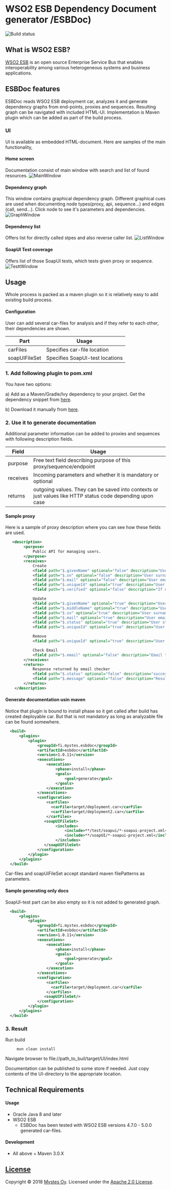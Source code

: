 # WSO2 ESB Dependency Document generator /ESBDoc)
![Build status](https://circleci.com/gh/Mystes/esbdoc.svg?style=svg)
## What is WSO2 ESB?
[WSO2 ESB](http://wso2.com/products/enterprise-service-bus/) is an open source Enterprise Service Bus that enables interoperability among various heterogeneous systems and business applications.

## ESBDoc features
ESBDoc reads WSO2 ESB deployment car, analyzes it and generate dependency graphs from end-points, proxies and sequences. 
Resulting graph can be navigated with included HTML-UI.
Implementation is Maven plugin which can be added as part of the build process.
### UI
UI is available as embedded HTML-document. Here are samples of the main functionality,
#### Home screen
Documentation consist of main window with search and list of found resources.
![MainWindow](https://github.com/Mystes/esbdoc/blob/master/ESBDoc-plugin/images/main.png)
#### Dependency graph
This window contains graphical dependency graph.  Different graphical cues are used when documenting
node types(proxy, api, sequence...) and edges (call, send...). Click node to see it's parameters and dependencies.
![GraphWindow](https://github.com/Mystes/esbdoc/blob/master/ESBDoc-plugin/images/dependencygraph.png)
#### Dependency list
Offers list for directly called stpes and also reverse caller list. 
![ListWindow](https://github.com/Mystes/esbdoc/blob/master/ESBDoc-plugin/images/dependencylist.png)
#### SoapUI Test coverage
Offers list of those SoapUI tests, which tests given proxy or sequence.
![TesttWindow](https://github.com/Mystes/esbdoc/blob/master/ESBDoc-plugin/images/testlist.png)
## Usage
Whole process is  packed as a maven plugin so it is relatively easy to add existing build process.
#### Configuration 
User can  add several car-files for analysis and if they refer to each other, their dependencies are shown.

| Part | Usage 
| --- | --- 
| carFiles |	Specifies car-file location  |
| soapUIFileSet |	Specifies SoapUI-test locations |
### 1. Add following plugin to pom.xml

You have two options:

a) Add as a Maven/Gradle/Ivy dependency to your project. Get the dependency snippet from [here](https://bintray.com/mystes/maven/esbdoc/view).

b) Download it manually from [here](https://github.com/Mystes/esbdoc/releases/latest).

### 2. Use it to generate documentation
Additional parameter information can be added to proxies and sequences with following description fields.

| Field | Usage 
| --- | --- 
| purpose |	Free text field  describing purpose of this proxy/sequence/endpoint  |
| receives | Incoming parameters and whether it is mandatory or optional |
| returns |	outgoing values. They can be saved into contexts or just values like HTTP status code depending upon case |

#### Sample proxy 
Here is a sample of proxy description where you can see how these fields are used. 
```xml
   <description>
        <purpose>
            Public API for managing users.
        </purpose>
        <receives>
            Create
            <field path="$.givenName" optional="false" description="User given name"/>
            <field path="$.sn" optional="false" description="User surname"/>
            <field path="$.mail" optional="false" description="User email"/>
            <field path="$.uniqueId" optional="true" description="User unique ID"/>
            <field path="$.verified" optional="false" description="If user is verified or not"/>

            Update
            <field path="$.givenName" optional="true" description="User given name"/>
            <field path="$.middleName" optional="true" description="User middle name"/>
            <field path="$.sn" optional="true" description="User surname"/>
            <field path="$.mail" optional="true" description="User email"/>
            <field path="$.status" optional="true" description="User status"/>
            <field path="$.uniqueId" optional="true" description="User unique ID"/>

            Remove
            <field path="$.uniqueId" optional="true" description="User unique ID"/>

            Check Email
            <field path="$.email" optional="false" description="Email to check if available"/>
        </receives>
        <returns>
            Response returned by email checker
            <field path="$.status" optional="false" description="success|failure|error"/>
            <field path="$.message" optional="false" description="Result of the email check"/>
        </returns>
    </description>
```

#### Generate documentation usin maven
Notice that  plugin is bound to install phase so it get called after build has created deployable car. But that is not mandatory as long as  analyzable file can be found  somewhere.

```xml
  <build>
      <plugins>
          <plugin>
              <groupId>fi.mystes.esbdoc</groupId>
              <artifactId>esbdoc</artifactId>
              <version>1.0.11</version>
              <executions>
                  <execution>
                      <phase>install</phase>
                      <goals>
                          <goal>generate</goal>
                      </goals>
                  </execution>
              </executions>
              <configuration>
                  <carFiles>
                    <carFile>target/deployment.car</carFile> 
                    <carFile>target/deployment2.car</carFile> 
                  </carFiles>
                 <soapUIFileSet>
                      <includes>
                          <include>**/test/soapui/*-soapui-project.xml</include>
                          <include>**/soapUI/*-soapui-project.xml</include> 
                      </includes>
                 </soapUIFileSet>
              </configuration>
          </plugin>
      </plugins>
  </build>
```

Car-files and soapUiFileSet accept standard maven filePatterns as parameters.

#### Sample generating only docs
SoapUI-test part can be also empty so it is not added to generated graph.
```xml
  <build>
      <plugins>
          <plugin>
              <groupId>fi.mystes.esbdoc</groupId>
              <artifactId>esbdoc</artifactId>
              <version>1.0.11</version>
              <executions>
                  <execution>
                      <phase>install</phase>
                      <goals>
                          <goal>generate</goal>
                      </goals>
                  </execution>
              </executions>
              <configuration>
                  <carFiles>
                    <carFile>target/deployment.car</carFile> 
                  </carFiles>
                 <soapUIFileSet/>
              </configuration>
          </plugin>
      </plugins>
  </build>
```
### 3. Result
Run build
```
     mvn clean install
```

Navigate browser to file://path_to_buil/target/UI/index.html
  
Documentation can be published to some store if needed. Just copy contents of the UI-directory to the appropriate location.

## Technical Requirements

#### Usage

* Oracle Java 8 and later
* WSO2 ESB
    * ESBDoc has been tested with WSO2 ESB versions 4.7.0 - 5.0.0 generated car-files.

#### Development

* All above + Maven 3.0.X

## [License](LICENSE.txt)

Copyright &copy; 2018 [Mystes Oy](http://www.mystes.fi). Licensed under the [Apache 2.0 License](LICENSE.txt).
